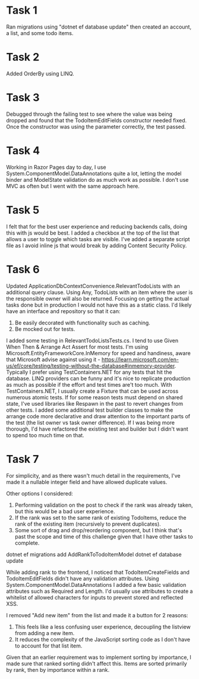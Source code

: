 # Task 1
Ran migrations using "dotnet ef database update" then created an account, a list, and some todo items.

# Task 2
Added OrderBy using LINQ.

# Task 3
Debugged through the failing test to see where the value was being dropped and found that the TodoItemEditFields constructor needed fixed. Once the constructor was using the parameter correctly, the test passed.

# Task 4
Working in Razor Pages day to day, I use System.ComponentModel.DataAnnotations quite a lot, letting the model binder and ModelState validation do as much work as possible. I don't use MVC as often but I went with the same approach here.

# Task 5
I felt that for the best user experience and reducing backends calls, doing this with js would be best. I added a checkbox at the top of the list that allows a user to toggle which tasks are visible. I've added a separate script file as I avoid inline js that would break by adding Content Security Policy.

# Task 6
Updated ApplicationDbContextConvenience.RelevantTodoLists with an additional query clause. Using Any, TodoLists with an item where the user is the responsible owner will also be returned.
Focusing on getting the actual tasks done but in production I would not have this as a static class. I'd likely have an interface and repository so that it can:
1. Be easily decorated with functionality such as caching.
2. Be mocked out for tests.

I added some testing in RelevantTodoListsTests.cs. I tend to use Given When Then & Arrange Act Assert for most tests. 
I'm using Microsoft.EntityFrameworkCore.InMemory for speed and handiness, aware that Microsoft advise against using it -  https://learn.microsoft.com/en-us/ef/core/testing/testing-without-the-database#inmemory-provider.
Typically I prefer using TestContainers.NET for any tests that hit the database. LINQ providers can be funny and it's nice to replicate production as much as possible if the effort and test times are't too much. With TestContainers.NET, I usually create a Fixture that can be used across numerous atomic tests. If for some reason tests must depend on shared state, I've used libraries like Respawn in the past to revert changes from other tests.
I added some additional test builder classes to make the arrange code more declarative and draw attention to the important parts of the test (the list owner vs task owner difference). If I was being more thorough, I'd have refactored the existing test and builder but I didn't want to spend too much time on that.

# Task 7
For simplicity, and as there wasn't much detail in the requirements, I've made it a nullable integer field and have allowed duplicate values. 

Other options I considered:
1. Performing validation on the post to check if the rank was already taken, but this would be a bad user experience.
2. If the rank was set to the same rank of existing TodoItems, reduce the rank of the existing item (recursively to prevent duplicates).
3. Some sort of drag and drop/reordering component, but I think that's past the scope and time of this challenge given that I have other tasks to complete.

dotnet ef migrations add AddRankToTodoItemModel
dotnet ef database update

While adding rank to the frontend, I noticed that TodoItemCreateFields and TodoItemEditFields didn't have any validation attributes. Using System.ComponentModel.DataAnnotations I added a few basic validation attributes such as Required and Length. I'd usually use attributes to create a whitelist of allowed characters for inputs to prevent stored and reflected XSS. 

I removed "Add new item" from the list and made it a button for 2 reasons:
1. This feels like a less confusing user experience, decoupling the listview from adding a new item.
2. It reduces the complexity of the JavaScript sorting code as I don't have to account for that list item.

Given that an earlier requirement was to implement sorting by importance, I made sure that ranked sorting didn't affect this. Items are sorted primarily by rank, then by importance within a rank.
